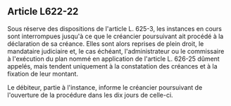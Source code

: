 Article L622-22
----
Sous réserve des dispositions de l'article L. 625-3, les instances en cours sont
interrompues jusqu'à ce que le créancier poursuivant ait procédé à la
déclaration de sa créance. Elles sont alors reprises de plein droit, le
mandataire judiciaire et, le cas échéant, l'administrateur ou le commissaire à
l'exécution du plan nommé en application de l'article L. 626-25 dûment appelés,
mais tendent uniquement à la constatation des créances et à la fixation de leur
montant.

Le débiteur, partie à l'instance, informe le créancier poursuivant de
l'ouverture de la procédure dans les dix jours de celle-ci.
